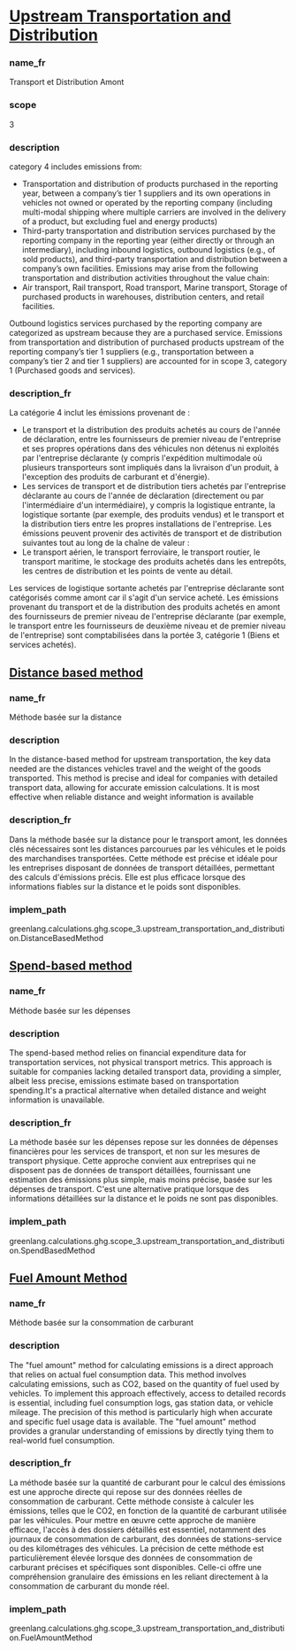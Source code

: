 # [Upstream Transportation and Distribution](#upstream-transportation-and-distribution)

### name_fr

Transport et Distribution Amont

### scope

3

### description 

category 4 includes emissions from: 

- Transportation and distribution of products purchased in the reporting year, between a company’s tier 1 suppliers and its own operations in vehicles not owned or operated by the reporting company (including multi-modal shipping where multiple carriers are involved in the delivery of a product, but excluding fuel and energy products) 
- Third-party transportation and distribution services purchased by the reporting company in the reporting year (either directly or through an intermediary), including inbound logistics, outbound logistics (e.g., of sold products), and third-party transportation and distribution between a company’s own facilities. Emissions may arise from the following transportation and distribution activities throughout the value chain: 
- Air transport, Rail transport, Road transport, Marine transport, Storage of purchased products in warehouses, distribution centers, and retail facilities. 

Outbound logistics services purchased by the reporting company are categorized as upstream because they are a purchased service. Emissions from transportation and distribution of purchased products upstream of the reporting company’s tier 1 suppliers (e.g., transportation between a company’s tier 2 and tier 1 suppliers) are accounted for in scope 3, category 1 (Purchased goods and services).


### description_fr

La catégorie 4 inclut les émissions provenant de :

- Le transport et la distribution des produits achetés au cours de l'année de déclaration, entre les fournisseurs de premier niveau de l'entreprise et ses propres opérations dans des véhicules non détenus ni exploités par l'entreprise déclarante (y compris l'expédition multimodale où plusieurs transporteurs sont impliqués dans la livraison d'un produit, à l'exception des produits de carburant et d'énergie).
- Les services de transport et de distribution tiers achetés par l'entreprise déclarante au cours de l'année de déclaration (directement ou par l'intermédiaire d'un intermédiaire), y compris la logistique entrante, la logistique sortante (par exemple, des produits vendus) et le transport et la distribution tiers entre les propres installations de l'entreprise. Les émissions peuvent provenir des activités de transport et de distribution suivantes tout au long de la chaîne de valeur :
- Le transport aérien, le transport ferroviaire, le transport routier, le transport maritime, le stockage des produits achetés dans les entrepôts, les centres de distribution et les points de vente au détail.

Les services de logistique sortante achetés par l'entreprise déclarante sont catégorisés comme amont car il s'agit d'un service acheté. Les émissions provenant du transport et de la distribution des produits achetés en amont des fournisseurs de premier niveau de l'entreprise déclarante (par exemple, le transport entre les fournisseurs de deuxième niveau et de premier niveau de l'entreprise) sont comptabilisées dans la portée 3, catégorie 1 (Biens et services achetés).


## [Distance based method](#distance-based-method)

### name_fr

Méthode basée sur la distance

### description

In the distance-based method for upstream transportation, the key data needed are the distances vehicles travel and the weight of the goods transported. This method is precise and ideal for companies with detailed transport data, allowing for accurate emission calculations. It is most effective when reliable distance and weight information is available

### description_fr

Dans la méthode basée sur la distance pour le transport amont, les données clés nécessaires sont les distances parcourues par les véhicules et le poids des marchandises transportées. Cette méthode est précise et idéale pour les entreprises disposant de données de transport détaillées, permettant des calculs d'émissions précis. Elle est plus efficace lorsque des informations fiables sur la distance et le poids sont disponibles.

### implem_path

greenlang.calculations.ghg.scope_3.upstream_transportation_and_distribution.DistanceBasedMethod

## [Spend-based method](#spend-based-method)

### name_fr

Méthode basée sur les dépenses

### description

The spend-based method relies on financial expenditure data for transportation services, not physical transport metrics. This approach is suitable for companies lacking detailed transport data, providing a simpler, albeit less precise, emissions estimate based on transportation spending.It's a practical alternative when detailed distance and weight information is unavailable.

### description_fr

La méthode basée sur les dépenses repose sur les données de dépenses financières pour les services de transport, et non sur les mesures de transport physique. Cette approche convient aux entreprises qui ne disposent pas de données de transport détaillées, fournissant une estimation des émissions plus simple, mais moins précise, basée sur les dépenses de transport. C'est une alternative pratique lorsque des informations détaillées sur la distance et le poids ne sont pas disponibles.

### implem_path

greenlang.calculations.ghg.scope_3.upstream_transportation_and_distribution.SpendBasedMethod

## [Fuel Amount Method](#fuel-amount-method)

### name_fr

Méthode basée sur la consommation de carburant

### description

The "fuel amount" method for calculating emissions is a direct approach that relies on actual fuel consumption data. This method involves calculating emissions, such as CO2, based on the quantity of fuel used by vehicles. To implement this approach effectively, access to detailed records is essential, including fuel consumption logs, gas station data, or vehicle mileage. The precision of this method is particularly high when accurate and specific fuel usage data is available. The "fuel amount" method provides a granular understanding of emissions by directly tying them to real-world fuel consumption.

### description_fr

La méthode basée sur la quantité de carburant pour le calcul des émissions est une approche directe qui repose sur des données réelles de consommation de carburant. Cette méthode consiste à calculer les émissions, telles que le CO2, en fonction de la quantité de carburant utilisée par les véhicules. Pour mettre en œuvre cette approche de manière efficace, l'accès à des dossiers détaillés est essentiel, notamment des journaux de consommation de carburant, des données de stations-service ou des kilométrages des véhicules. La précision de cette méthode est particulièrement élevée lorsque des données de consommation de carburant précises et spécifiques sont disponibles. Celle-ci offre une compréhension granulaire des émissions en les reliant directement à la consommation de carburant du monde réel.

### implem_path

greenlang.calculations.ghg.scope_3.upstream_transportation_and_distribution.FuelAmountMethod